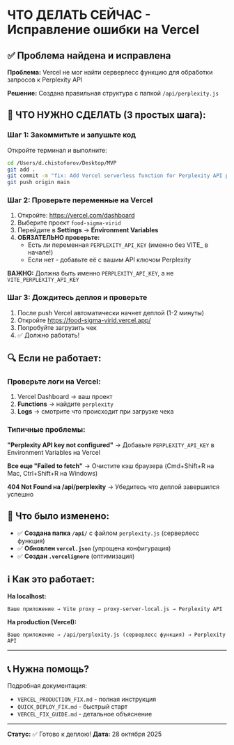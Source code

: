 # ЧТО ДЕЛАТЬ СЕЙЧАС - Исправление ошибки на Vercel

## ✅ Проблема найдена и исправлена

**Проблема:** Vercel не мог найти серверлесс функцию для обработки запросов к Perplexity API

**Решение:** Создана правильная структура с папкой `/api/perplexity.js`

## 🚀 ЧТО НУЖНО СДЕЛАТЬ (3 простых шага):

### Шаг 1: Закоммитьте и запушьте код

Откройте терминал и выполните:

```bash
cd /Users/d.chistoforov/Desktop/MVP
git add .
git commit -m "fix: Add Vercel serverless function for Perplexity API proxy"
git push origin main
```

### Шаг 2: Проверьте переменные на Vercel

1. Откройте: https://vercel.com/dashboard
2. Выберите проект `food-sigma-virid`  
3. Перейдите в **Settings** → **Environment Variables**
4. **ОБЯЗАТЕЛЬНО проверьте:**
   - Есть ли переменная `PERPLEXITY_API_KEY` (именно без VITE_ в начале!)
   - Если нет - добавьте её с вашим API ключом Perplexity

**ВАЖНО:** Должна быть именно `PERPLEXITY_API_KEY`, а не `VITE_PERPLEXITY_API_KEY`

### Шаг 3: Дождитесь деплоя и проверьте

1. После push Vercel автоматически начнет деплой (1-2 минуты)
2. Откройте https://food-sigma-virid.vercel.app/
3. Попробуйте загрузить чек
4. ✅ Должно работать!

## 🔍 Если не работает:

### Проверьте логи на Vercel:
1. Vercel Dashboard → ваш проект
2. **Functions** → найдите `perplexity`
3. **Logs** → смотрите что происходит при загрузке чека

### Типичные проблемы:

**"Perplexity API key not configured"**
→ Добавьте `PERPLEXITY_API_KEY` в Environment Variables на Vercel

**Все еще "Failed to fetch"**
→ Очистите кэш браузера (Cmd+Shift+R на Mac, Ctrl+Shift+R на Windows)

**404 Not Found на /api/perplexity**
→ Убедитесь что деплой завершился успешно

## 📁 Что было изменено:

- ✅ **Создана папка `/api/`** с файлом `perplexity.js` (серверлесс функция)
- ✅ **Обновлен `vercel.json`** (упрощена конфигурация)
- ✅ **Создан `.vercelignore`** (оптимизация)

## ℹ️ Как это работает:

**На localhost:**
```
Ваше приложение → Vite proxy → proxy-server-local.js → Perplexity API
```

**На production (Vercel):**
```
Ваше приложение → /api/perplexity.js (серверлесс функция) → Perplexity API
```

---

## 📞 Нужна помощь?

Подробная документация:
- `VERCEL_PRODUCTION_FIX.md` - полная инструкция
- `QUICK_DEPLOY_FIX.md` - быстрый старт
- `VERCEL_FIX_GUIDE.md` - детальное объяснение

---

**Статус:** ✅ Готово к деплою!
**Дата:** 28 октября 2025


